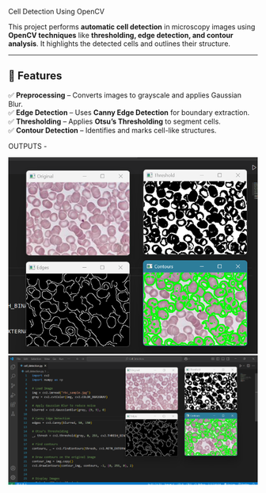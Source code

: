 Cell Detection Using OpenCV

This project performs **automatic cell detection** in microscopy images using **OpenCV techniques** like **thresholding, edge detection, and contour analysis**. It highlights the detected cells and outlines their structure.

---

## 📌 Features
✅ **Preprocessing** – Converts images to grayscale and applies Gaussian Blur.  
✅ **Edge Detection** – Uses **Canny Edge Detection** for boundary extraction.  
✅ **Thresholding** – Applies **Otsu’s Thresholding** to segment cells.  
✅ **Contour Detection** – Identifies and marks cell-like structures.  

OUTPUTS -

![Cell Detection Output](https://github.com/tanmaypawar-in/blood_cell_detection---Computer-Vision/blob/fa4fdccd399d6b383a35aab8aa1828f8cc6de585/Screenshot%202025-02-11%20151635.png)
![Cell Detection Output](https://github.com/tanmaypawar-in/blood_cell_detection---Computer-Vision/blob/a4476348877a5bb1bde88298fec6de2fe22652fc/Screenshot%202025-02-11%20151620.png)
